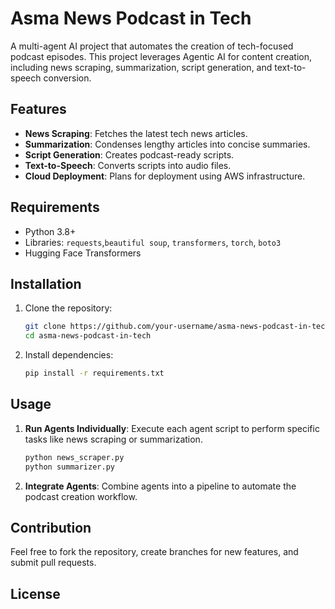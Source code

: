 # Asma News Podcast in Tech

A multi-agent AI project that automates the creation of tech-focused podcast episodes. This project leverages Agentic AI for content creation, including news scraping, summarization, script generation, and text-to-speech conversion.

## Features

- **News Scraping**: Fetches the latest tech news articles.
- **Summarization**: Condenses lengthy articles into concise summaries.
- **Script Generation**: Creates podcast-ready scripts.
- **Text-to-Speech**: Converts scripts into audio files.
- **Cloud Deployment**: Plans for deployment using AWS infrastructure.

## Requirements

- Python 3.8+
- Libraries: `requests`,`beautiful soup`, `transformers`, `torch`, `boto3`
- Hugging Face Transformers

## Installation

1. Clone the repository:
   ```bash
   git clone https://github.com/your-username/asma-news-podcast-in-tech.git
   cd asma-news-podcast-in-tech
   ```

2. Install dependencies:
   ```bash
   pip install -r requirements.txt
   ```

## Usage

1. **Run Agents Individually**:
   Execute each agent script to perform specific tasks like news scraping or summarization.
   ```bash
   python news_scraper.py
   python summarizer.py
   ```

2. **Integrate Agents**:
   Combine agents into a pipeline to automate the podcast creation workflow.

## Contribution

Feel free to fork the repository, create branches for new features, and submit pull requests.

## License


